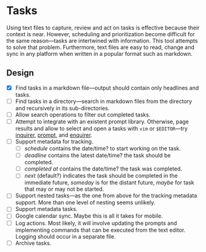 # Tasks

Using text files to capture, review and act on tasks is effective because their
context is near. However, scheduling and prioritization become difficult for the
same reason—tasks are intertwined with information. This tool attempts to solve
that problem. Furthermore, text files are easy to read, change and sync in any
platform when written in a popular format such as markdown.

## Design

- [x] Find tasks in a markdown file—output should contain only headlines and
      tasks.
- [ ] Find tasks in a directory—search in markdown files from the directory and
      recursively in its sub-directories.
- [ ] Allow search operations to filter out completed tasks.
- [ ] Attempt to integrate with an existent prompt library. Otherwise, page
      results and allow to select and open a tasks with `vim` or `$EDITOR`—try
      [inquirer](https://www.npmjs.com/package/inquirer),
      [prompt](https://www.npmjs.com/package/prompt), and
      [enquirer](https://www.npmjs.com/package/enquirer).
- [ ] Support metadata for tracking.
  - [ ] *schedule* contains the date/time? to start working on the task.
  - [ ] *deadline* contains the latest date/time? the task should be completed.
  - [ ] *completed at* contains the date/time? the task was completed.
  - [ ] *next* (default?) indicates the task should be completed in the
        immediate future, *someday* is for the distant future, *maybe* for task
        that may or may not be started.
- [ ] Support nested tasks—as the one from above for the tracking metadata
      support. More than one level of nesting seems unlikely.
- [ ] Support metadata tasks.
- [ ] Google calendar sync. Maybe this is all it takes for mobile.
- [ ] Log actions. Most likely, it will involve updating the prompts and
      implementing commands that can be executed from the text editor. Logging
      should occur in a separate file.
- [ ] Archive tasks.
